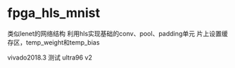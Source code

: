 # fpga_hls_mnist
类似lenet的网络结构
利用hls实现基础的conv、pool、padding单元
片上设置缓存区，temp_weight和temp_bias

vivado2018.3
测试 ultra96 v2
